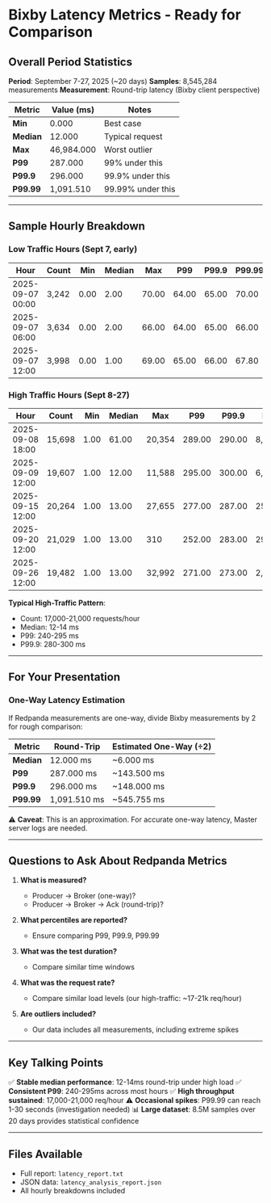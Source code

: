 # Bixby Latency Metrics - Ready for Comparison

## Overall Period Statistics
**Period**: September 7-27, 2025 (~20 days)
**Samples**: 8,545,284 measurements
**Measurement**: Round-trip latency (Bixby client perspective)

| Metric | Value (ms) | Notes |
|--------|------------|-------|
| **Min** | 0.000 | Best case |
| **Median** | 12.000 | Typical request |
| **Max** | 46,984.000 | Worst outlier |
| **P99** | 287.000 | 99% under this |
| **P99.9** | 296.000 | 99.9% under this |
| **P99.99** | 1,091.510 | 99.99% under this |

---

## Sample Hourly Breakdown

### Low Traffic Hours (Sept 7, early)
| Hour | Count | Min | Median | Max | P99 | P99.9 | P99.99 |
|------|-------|-----|--------|-----|-----|-------|--------|
| 2025-09-07 00:00 | 3,242 | 0.00 | 2.00 | 70.00 | 64.00 | 65.00 | 70.00 |
| 2025-09-07 06:00 | 3,634 | 0.00 | 2.00 | 66.00 | 64.00 | 65.00 | 66.00 |
| 2025-09-07 12:00 | 3,998 | 0.00 | 1.00 | 69.00 | 65.00 | 66.00 | 67.80 |

### High Traffic Hours (Sept 8-27)
| Hour | Count | Min | Median | Max | P99 | P99.9 | P99.99 |
|------|-------|-----|--------|-----|-----|-------|--------|
| 2025-09-08 18:00 | 15,698 | 1.00 | 61.00 | 20,354 | 289.00 | 290.00 | 8,566.10 |
| 2025-09-09 12:00 | 19,607 | 1.00 | 12.00 | 11,588 | 295.00 | 300.00 | 6,526.46 |
| 2025-09-15 12:00 | 20,264 | 1.00 | 13.00 | 27,655 | 277.00 | 287.00 | 25,944.11 |
| 2025-09-20 12:00 | 21,029 | 1.00 | 13.00 | 310 | 252.00 | 283.00 | 296.29 |
| 2025-09-26 12:00 | 19,482 | 1.00 | 13.00 | 32,992 | 271.00 | 273.00 | 2,019.36 |

**Typical High-Traffic Pattern**:
- Count: 17,000-21,000 requests/hour
- Median: 12-14 ms
- P99: 240-295 ms
- P99.9: 280-300 ms

---

## For Your Presentation

### One-Way Latency Estimation
If Redpanda measurements are one-way, divide Bixby measurements by 2 for rough comparison:

| Metric | Round-Trip | Estimated One-Way (÷2) |
|--------|------------|------------------------|
| **Median** | 12.000 ms | ~6.000 ms |
| **P99** | 287.000 ms | ~143.500 ms |
| **P99.9** | 296.000 ms | ~148.000 ms |
| **P99.99** | 1,091.510 ms | ~545.755 ms |

⚠️ **Caveat**: This is an approximation. For accurate one-way latency, Master server logs are needed.

---

## Questions to Ask About Redpanda Metrics

1. **What is measured?**
   - Producer → Broker (one-way)?
   - Producer → Broker → Ack (round-trip)?

2. **What percentiles are reported?**
   - Ensure comparing P99, P99.9, P99.99

3. **What was the test duration?**
   - Compare similar time windows

4. **What was the request rate?**
   - Compare similar load levels (our high-traffic: ~17-21k req/hour)

5. **Are outliers included?**
   - Our data includes all measurements, including extreme spikes

---

## Key Talking Points

✅ **Stable median performance**: 12-14ms round-trip under high load
✅ **Consistent P99**: 240-295ms across most hours
✅ **High throughput sustained**: 17,000-21,000 req/hour
⚠️ **Occasional spikes**: P99.99 can reach 1-30 seconds (investigation needed)
📊 **Large dataset**: 8.5M samples over 20 days provides statistical confidence

---

## Files Available
- Full report: `latency_report.txt`
- JSON data: `latency_analysis_report.json`
- All hourly breakdowns included
